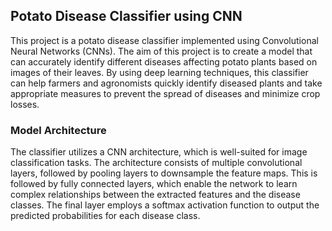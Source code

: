 ## Potato Disease Classifier using CNN

This project is a potato disease classifier implemented using Convolutional Neural Networks (CNNs). The aim of this project is to create a model that can accurately identify different diseases affecting potato plants based on images of their leaves. By using deep learning techniques, this classifier can help farmers and agronomists quickly identify diseased plants and take appropriate measures to prevent the spread of diseases and minimize crop losses.

### Model Architecture
The classifier utilizes a CNN architecture, which is well-suited for image classification tasks. The architecture consists of multiple convolutional layers, followed by pooling layers to downsample the feature maps. This is followed by fully connected layers, which enable the network to learn complex relationships between the extracted features and the disease classes. The final layer employs a softmax activation function to output the predicted probabilities for each disease class.
